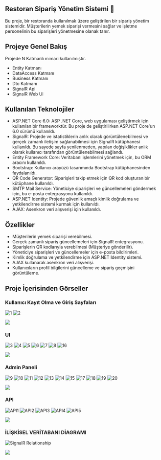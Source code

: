 ## Restoran Sipariş Yönetim Sistemi 🍕

Bu proje, bir restoranda kullanılmak üzere geliştirilen bir sipariş yönetim sistemidir. Müşterilerin yemek siparişi vermesini sağlar ve işletme personelinin bu siparişleri yönetmesine olanak tanır.

## Projeye Genel Bakış
Projede N Katmanlı mimari kullanılmıştır.

- Entity Katmanı
- DataAccess Katmanı
- Business Katmanı
- Dto Katmanı
- SignalR Api
- SignalR Web UI

## Kullanılan Teknolojiler
- ASP.NET Core 6.0: ASP .NET Core, web uygulaması geliştirmek için kullanılan bir frameworktür. Bu proje de geliştirilirken ASP.NET Core'un 6.0 sürümü kullanıldı.
- SignalR: Projede  ve istatistiklerin anlık olarak görüntülenebilmesi ve gerçek zamanlı iletişim sağlanabilmesi için SignalR kütüphanesi kullanıldı. Bu sayede sayfa yenilenmeden, yapılan değişiklikler anlık olarak kullanıcı tarafından görüntülenebilmesi sağlandı.
- Entity Framework Core: Veritabanı işlemlerini yönetmek için, bu ORM aracını kullanıldı.
- Bootstrap: Kullanıcı arayüzü tasarımında Bootstrap kütüphanesinden faydalanıldı.
- QR Code Generator: Siparişleri takip etmek için QR kod oluşturan bir kütüphane kullanıldı.
- SMTP Mail Service: Yöneticiye siparişleri ve güncellemeleri göndermek için, bu e-posta entegrasyonu kullanıldı.
- ASP.NET Identity: Projede güvenlik amaçlı kimlik doğrulama ve yetkilendirme sistemi kurmak için kullanıldı.
- AJAX: Asenkron veri alışverişi için kullanıldı.

## Özellikler
- Müşterilerin yemek siparişi verebilmesi.
- Gerçek zamanlı sipariş güncellemeleri için SignalR entegrasyonu.
- Siparişlerin QR kodlarıyla verebilmesi (Müşteriye gönderilir).
- Yöneticiye siparişleri ve güncellemeler için e-posta bildirimleri.
- Kimlik doğrulama ve yetkilendirme için ASP.NET Identity sistemi.
- AJAX kullanarak asenkron veri alışverişi.
- Kullanıcıların profil bilgilerini güncelleme ve sipariş geçmişini görüntüleme.

## Proje İçerisinden Görseller
### Kullanıcı Kayıt Olma ve Giriş Sayfaları
![1](https://github.com/MelihDincer/SignalRProject/assets/115299123/1cc08934-3b09-4456-a0ee-0104bbf89703)
![2](https://github.com/MelihDincer/SignalRProject/assets/115299123/7748fde2-ba2d-43fb-b2bc-8f71d324ef58)


<img src="https://user-images.githubusercontent.com/73097560/115834477-dbab4500-a447-11eb-908a-139a6edaec5c.gif"> 


### UI 
![3](https://github.com/MelihDincer/SignalRProject/assets/115299123/b6ceb88a-0dae-4d48-b355-c8b1c5249728)
![4](https://github.com/MelihDincer/SignalRProject/assets/115299123/dd4d9c3b-0db5-46c6-9e7a-34fbf4cbf4a7)
![5](https://github.com/MelihDincer/SignalRProject/assets/115299123/6c48d23c-711b-4968-9cdd-9755bff0c391)
![6](https://github.com/MelihDincer/SignalRProject/assets/115299123/2466ca1d-1d85-4bbf-80b1-efd4c91e27d4)
![7](https://github.com/MelihDincer/SignalRProject/assets/115299123/765aad42-25f6-43c9-b231-728a52734263)
![8](https://github.com/MelihDincer/SignalRProject/assets/115299123/85203fb1-d8d9-4eab-9754-58df76530410)
![16](https://github.com/MelihDincer/SignalRProject/assets/115299123/3fe11f89-fd49-4770-bd05-dc022f48d85d)


<img src="https://user-images.githubusercontent.com/73097560/115834477-dbab4500-a447-11eb-908a-139a6edaec5c.gif"> 


### Admin Paneli
![9](https://github.com/MelihDincer/SignalRProject/assets/115299123/8a558299-ab2d-411e-b68d-9666171bee61)
![10](https://github.com/MelihDincer/SignalRProject/assets/115299123/85c9bb26-ee36-4bde-8adb-610141ac9316)
![11](https://github.com/MelihDincer/SignalRProject/assets/115299123/0dc24546-c82c-4430-8bb8-ede182184d4b)
![12](https://github.com/MelihDincer/SignalRProject/assets/115299123/210e8f28-b26a-44ac-a197-7121f8da8f18)
![13](https://github.com/MelihDincer/SignalRProject/assets/115299123/d18cfbf4-e80e-46c9-9ccb-fbaa0e63c5d8)
![14](https://github.com/MelihDincer/SignalRProject/assets/115299123/ec33d428-d315-4dc1-be31-5baca88b63a9)
![15](https://github.com/MelihDincer/SignalRProject/assets/115299123/d3828608-f26e-4cd3-8803-524e1fdd8a76)
![17](https://github.com/MelihDincer/SignalRProject/assets/115299123/5bd00b61-454a-49fb-a33b-98b2b938b137)
![18](https://github.com/MelihDincer/SignalRProject/assets/115299123/4f5995b3-39e7-4bd9-b7f0-3267531ba8b7)
![19](https://github.com/MelihDincer/SignalRProject/assets/115299123/01da919c-859d-472a-9889-91444876e01f)
![20](https://github.com/MelihDincer/SignalRProject/assets/115299123/56fcde5e-8f1e-4105-89a2-38d2f20dedcd)


<img src="https://user-images.githubusercontent.com/73097560/115834477-dbab4500-a447-11eb-908a-139a6edaec5c.gif"> 


### API
![API1](https://github.com/MelihDincer/SignalRProject/assets/115299123/145f2720-70d4-4a86-b78c-af5d1ec964be)
![API2](https://github.com/MelihDincer/SignalRProject/assets/115299123/91c88c0f-54e4-450d-9e4f-af922be6fe2c)
![API3](https://github.com/MelihDincer/SignalRProject/assets/115299123/240a3e49-b4bb-447a-b7c8-1912efa16646)
![API4](https://github.com/MelihDincer/SignalRProject/assets/115299123/b302a449-aca1-434c-b52a-ca63531d3fc7)
![API5](https://github.com/MelihDincer/SignalRProject/assets/115299123/206b015a-3f7f-4319-aa79-21be4d06e5ae)


<img src="https://user-images.githubusercontent.com/73097560/115834477-dbab4500-a447-11eb-908a-139a6edaec5c.gif"> 


### İLİŞKİSEL VERİTABANI DİAGRAMI
![SignalR Relationship](https://github.com/MelihDincer/SignalRProject/assets/115299123/748d6c43-e147-49f3-b213-b389018104ae)


<img src="https://user-images.githubusercontent.com/73097560/115834477-dbab4500-a447-11eb-908a-139a6edaec5c.gif"> 

